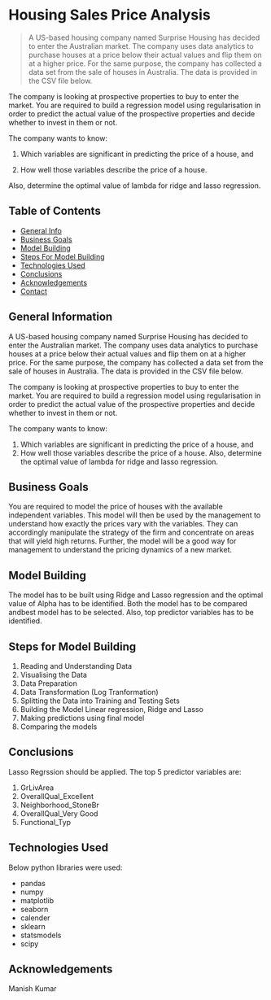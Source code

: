 # Housing Sales Price Analysis
> A US-based housing company named Surprise Housing has decided to enter the Australian market. The company uses data analytics to purchase houses at a price below their actual values and flip them on at a higher price. For the same purpose, the company has collected a data set from the sale of houses in Australia. The data is provided in the CSV file below.

The company is looking at prospective properties to buy to enter the market. You are required to build a regression model using regularisation in order to predict the actual value of the prospective properties and decide whether to invest in them or not.

The company wants to know:

 1. Which variables are significant in predicting the price of a house, and

 2. How well those variables describe the price of a house.

Also, determine the optimal value of lambda for ridge and lasso regression.




## Table of Contents
* [General Info](#general-information)
* [Business Goals](#business-goals)
* [Model Building](#model-building)
* [Steps For Model Building](#steps-for-model-building)
* [Technologies Used](#technologies-used)
* [Conclusions](#conclusions)
* [Acknowledgements](#acknowledgements)
* [Contact](#contact)

<!-- You can include any other section that is pertinent to your problem -->

## General Information
A US-based housing company named Surprise Housing has decided to enter the Australian market. The company uses data analytics to purchase houses at a price below their actual values and flip them on at a higher price. For the same purpose, the company has collected a data set from the sale of houses in Australia. The data is provided in the CSV file below.

The company is looking at prospective properties to buy to enter the market. You are required to build a regression model using regularisation in order to predict the actual value of the prospective properties and decide whether to invest in them or not.

The company wants to know:
 1. Which variables are significant in predicting the price of a house, and
 2. How well those variables describe the price of a house.
Also, determine the optimal value of lambda for ridge and lasso regression.

## Business Goals
You are required to model the price of houses with the available independent variables. This model will then be used by the management to understand how exactly the prices vary with the variables. They can accordingly manipulate the strategy of the firm and concentrate on areas that will yield high returns. Further, the model will be a good way for management to understand the pricing dynamics of a new market.

## Model Building
The model has to be built using Ridge and Lasso regression and the optimal value of Alpha has to be identified. Both the model has to be compared andbest model has to be selected. Also, top predictor variables has to be identified.

## Steps for Model Building
1. Reading and Understanding Data
2. Visualising the Data
3. Data Preparation
4. Data Transformation (Log Tranformation)
5. Splitting the Data into Training and Testing Sets
6. Building the Model Linear regression, Ridge and Lasso
7. Making predictions using final model
8. Comparing the models

## Conclusions
Lasso Regrssion should be applied. The top 5 predictor variables are:
1. GrLivArea
2. OverallQual_Excellent
3. Neighborhood_StoneBr
4. OverallQual_Very Good
5. Functional_Typ




## Technologies Used
Below python libraries were used:
- pandas
- numpy
- matplotlib
- seaborn
- calender
- sklearn
- statsmodels
- scipy



## Acknowledgements
Manish Kumar

